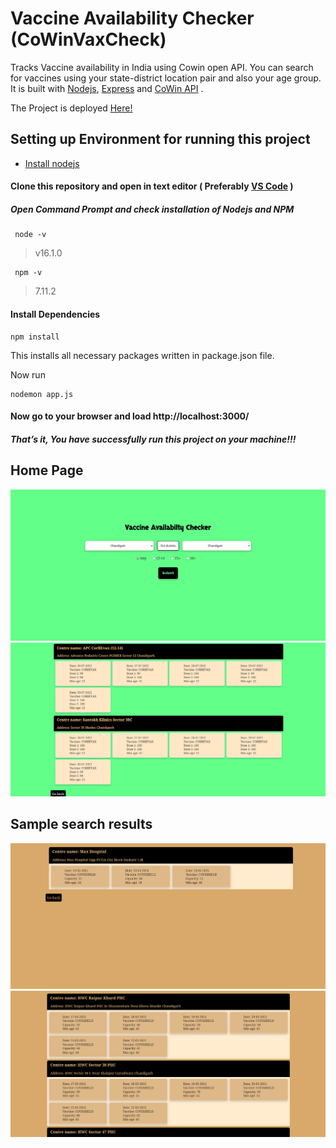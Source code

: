 # Vaccine Availability Checker (CoWinVaxCheck)


Tracks Vaccine availability in India using Cowin open API.
You can search for vaccines using your state-district location pair and also your age group.
   It is built with [Nodejs](https://nodejs.org/), [Express](https://expressjs.com/) and [CoWin API](https://apisetu.gov.in/public/marketplace/api/cowin#/Appointment%20Availability%20APIs/calendarByDistrict) .

The Project is deployed [Here!](https://cowinvaxcheck.herokuapp.com/)


## Setting up Environment for running this project
  * [Install nodejs](https://nodejs.org/en/download/package-manager/#windows)
 


#### Clone this repository and open in text editor ( Preferably [VS Code](https://code.visualstudio.com/) )
 
 ##### Open Command Prompt and check installation of Nodejs and NPM

     node -v
 
>v16.1.0


     npm -v

>7.11.2

  #### Install Dependencies 
    npm install
This installs all necessary packages written in package.json file.

Now run

    nodemon app.js

 #### Now go to your browser and load http://localhost:3000/ 
 ##### That’s it, You have successfully run this project on your machine!!!
 
 ## Home Page 
 ![home page-1](https://github.com/HarshitRana/CowinVaxCheck/blob/deploy-test/img/home.jpg)
 ![home page-2](https://github.com/HarshitRana/CowinVaxCheck/blob/deploy-test/img/index.jpg)



 ## Sample search results
 ![login](https://github.com/yashguptaji/CoWin/blob/main/uploads/3.png)
 ![sign up](https://github.com/yashguptaji/CoWin/blob/main/uploads/4.png)



